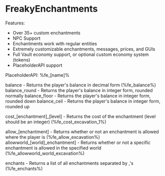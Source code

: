# FreakyEnchantments
Features:
  * Over 35+ custom enchantments
  * NPC Support
  * Enchantments work with regular entities
  * Extremely customizable enchantments, messages, prices, and GUIs
  * Full Vault economy support, or optional custom economy system (tokens)
  * PlaceholderAPI support
  
PlaceholderAPI:
%fe_[name]%

balance - Returns the player's balance in decimal form (%fe_balance%)
balance_round - Returns the player's balance in integer form, rounded normally
balance_floor - Returns the player's balance in integer form, rounded down
balance_ceil - Returns the player's balance in integer form, rounded up

cost_[enchantment]_[level] - Returns the cost of the enchantment (level should be an integer) (%fe_cost_excavation_1%)

allow_[enchantment] - Returns whether or not an enchantment is allowed where the player is (%fe_allow_excavation%)
allowworld_[world]_enchantment] - Returns whether or not a specific enchantment is allowed in the specified world (%fe_allowworld_world_excavation%)

enchants - Returns a list of all enchantments separated by ,'s (%fe_enchants%)
